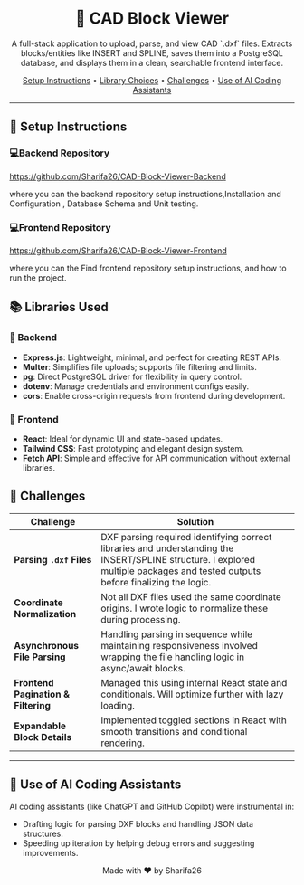 <h1 align="center">🧱 CAD Block Viewer</h1>

<p align="center">
  A full-stack application to upload, parse, and view CAD `.dxf` files. Extracts blocks/entities like INSERT and SPLINE, saves them into a PostgreSQL database, and displays them in a clean, searchable frontend interface.
</p>

<p align="center">
  <a href="#setup">Setup Instructions</a> • 
  <a href="#libraries">Library Choices</a> • 
  <a href="#challenges">Challenges</a> • 
  <a href="#ai">Use of AI Coding Assistants</a>
</p>

---

## 🔧 <a id="setup">Setup Instructions</a>


<h3> 💻Backend Repository</h3>

https://github.com/Sharifa26/CAD-Block-Viewer-Backend

where you can the backend repository setup instructions,Installation and Configuration , Database Schema and Unit testing.


<h3> 💻Frontend Repository</h3>

https://github.com/Sharifa26/CAD-Block-Viewer-Frontend

where you can the Find  frontend repository setup instructions, and how to run the project.

## <a id="libraries">📚 Libraries Used</a>

### 🧠 Backend

- **Express.js**: Lightweight, minimal, and perfect for creating REST APIs.
- **Multer**: Simplifies file uploads; supports file filtering and limits.
- **pg**: Direct PostgreSQL driver for flexibility in query control.
- **dotenv**: Manage credentials and environment configs easily.
- **cors**: Enable cross-origin requests from frontend during development.

### 🎨 Frontend

- **React**: Ideal for dynamic UI and state-based updates.
- **Tailwind CSS**: Fast prototyping and elegant design system.
- **Fetch API**: Simple and effective for API communication without external libraries.




## <a id="challenges">📝 Challenges</a>

| Challenge                          | Solution                                                                                      |
|-----------------------------------|-----------------------------------------------------------------------------------------------|
| **Parsing `.dxf` Files**           | DXF parsing required identifying correct libraries and understanding the INSERT/SPLINE structure. I explored multiple packages and tested outputs before finalizing the logic. |
| **Coordinate Normalization**       | Not all DXF files used the same coordinate origins. I wrote logic to normalize these during processing. |
| **Asynchronous File Parsing**      | Handling parsing in sequence while maintaining responsiveness involved wrapping the file handling logic in async/await blocks. |
| **Frontend Pagination & Filtering**| Managed this using internal React state and conditionals. Will optimize further with lazy loading. |
| **Expandable Block Details**       | Implemented toggled sections in React with smooth transitions and conditional rendering.      |

---

## <a id="ai">🤖 Use of AI Coding Assistants</a>

AI coding assistants (like ChatGPT and GitHub Copilot) were instrumental in:
- Drafting logic for parsing DXF blocks and handling JSON data structures.
- Speeding up iteration by helping debug errors and suggesting improvements.

<p align="center">Made with ❤️ by Sharifa26</p>
